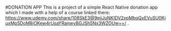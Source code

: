 #DONATION APP
This is a project of a simple React Native donation app which I made with a help of a course linked there: https://www.udemy.com/share/108SkE3@9ejjJuNKIDV2xpMbqQxEVuSU0KjuxMp5DoM8iOKew4rUsaYRanwyBGJSh5Nx3WZOUw==/ .